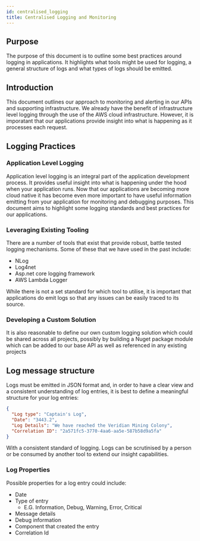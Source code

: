 ```yaml
---
id: centralised_logging
title: Centralised Logging and Monitoring
---
```


## Purpose
The purpose of this document is to outline some best practices around logging in applications.  It highlights what tools might be used for logging, a general structure of logs and what types of logs should be emitted.

## Introduction

This document outlines our approach to monitoring and alerting in our APIs and supporting infrastructure.  We already have the benefit of infrastructure level logging through the use of the AWS cloud infrastructure.  However, it is imporatant that our applications provide insight into what is happening as it processes each request.

## Logging Practices

### Application Level Logging

Application level logging is an integral part of the application development process.  It provides useful insight into what is happening under the hood when your application runs.  Now that our applications are becoming more cloud native it has become even more important to have useful information emitting from your application for monitoring and debugging purposes.  This document aims to highlight some logging standards and best practices for our applications.

### Leveraging Existing Tooling

There are a number of tools that exist that provide robust, battle tested logging mechanisms.  Some of these that we have used in the past include:

- NLog
- Log4net
- Asp.net core logging framework
- AWS Lambda Logger

While there is not a set standard for which tool to utilise, it is important that applications do emit logs so that any issues can be easily traced to its source.

### Developing a Custom Solution

It is also reasonable to define our own custom logging solution which could be shared across all projects, possibly by building a Nuget package module which can be added to our base API as well as referenced in any existing projects

## Log message structure

Logs must be emitted in JSON format and, in order to have a clear view and a consistent understanding of log entries, it is best to define a meaningful structure for your log entries:

```json
{
  "Log type": "Captain's Log",
  "Date": "3443.2",
  "Log Details": "We have reached the Veridian Mining Colony",
  "Correlation ID": "2a571fc5-3770-4aa6-aa5e-587b58d9a5fa"
}
```

With a consistent standard of logging.  Logs can be scrutinised by a person or be consumed by another tool to extend our insight capabilities.

### Log Properties
Possible properties for a log entry could include:

- Date
- Type of entry 
  * E.G. Information, Debug, Warning, Error, Critical
- Message details
- Debug information
- Component that created the entry
- Correlation Id
